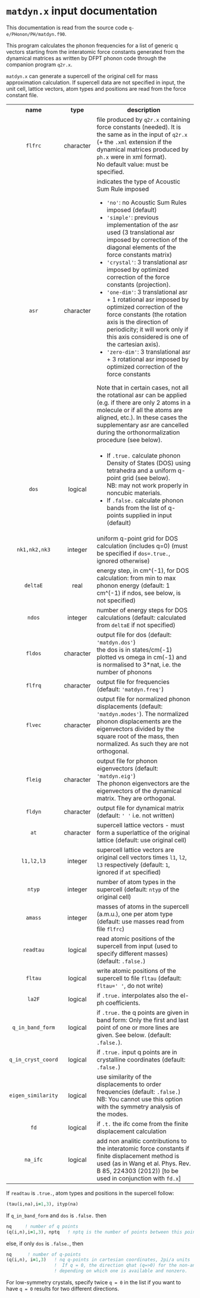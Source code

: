 # `matdyn.x` input documentation

This documentation is read from the source code `q-e/PHonon/PH/matdyn.f90`.

This program calculates the phonon frequencies for a list of generic q vectors starting from the interatomic force constants generated from the dynamical matrices as written by DFPT phonon code through the companion program `q2r.x`.

`matdyn.x` can generate a supercell of the original cell for mass approximation calculation. If supercell data are not specified in input, the unit cell, lattice vectors, atom types and positions are read from the force constant file.

<table>
    <tbody>
        <tr>
            <th align="center">name</th>
            <th align="center">type</th>
            <th align="center">description</th>
        </tr>
        <tr>
            <td align="center"><code>flfrc</code></td>
            <td align="center">character</td>
            <td align="left">file produced by <code>q2r.x</code> containing force constants (needed). It is the same as in the input of <code>q2r.x</code> (+ the <code>.xml</code> extension if the dynamical matrices produced by <code>ph.x</code> were in xml format).<br>No default value: must be specified.</td>
        </tr>
        <tr>
            <td align="center"><code>asr</code></td>
            <td align="center">character</td>
            <td align="left">indicates the type of Acoustic Sum Rule imposed
                <ul>
                    <li><code>'no'</code>: no Acoustic Sum Rules imposed (default)</li>
                    <li><code>'simple'</code>: previous implementation of the asr used (3 translational asr imposed by correction of the diagonal elements of the force constants matrix)</li>
                    <li><code>'crystal'</code>: 3 translational asr imposed by optimized correction of the force constants (projection).</li>
                    <li><code>'one-dim'</code>: 3 translational asr + 1 rotational asr imposed by optimized correction of the force constants (the rotation axis is the direction of periodicity; it will work only if this axis considered is one of the cartesian axis).</li>
                    <li><code>'zero-dim'</code>: 3 translational asr + 3 rotational asr imposed by optimized correction of the force constants</li>
                </ul>
Note that in certain cases, not all the rotational asr can be applied (e.g. if there are only 2 atoms in a molecule or if all the atoms are aligned, etc.). In these cases the supplementary asr are cancelled during the orthonormalization procedure (see below).
            </td>
        </tr>
        <tr>
            <td align="center"><code>dos</code></td>
            <td align="center">logical</td>
            <td align="left">
                <ul>
                    <li>If <code>.true.</code> calculate phonon Density of States (DOS) using tetrahedra and a uniform q-point grid (see below).<br>NB: may not work properly in noncubic materials.</li> <li>If <code>.false.</code> calculate phonon bands from the list of q-points supplied in input (default)</li>
                </ul>
            </td>
        </tr>
        <tr>
            <td align="center"><code>nk1,nk2,nk3</code></td>
            <td align="center">integer</td>
            <td align="left">uniform q-point grid for DOS calculation (includes q=0) (must be specified if <code>dos=.true.</code>, ignored otherwise)</td>
        </tr>
        <tr>
            <td align="center"><code>deltaE</code></td>
            <td align="center">real</td>
            <td align="left">energy step, in cm^(-1), for DOS calculation: from min to max phonon energy (default: 1 cm^(-1) if ndos, see below, is not specified)</td>
        </tr>
        <tr>
            <td align="center"><code>ndos</code></td>
            <td align="center">integer</td>
            <td align="left">number of energy steps for DOS calculations (default: calculated from <code>deltaE</code> if not specified)</td>
        </tr>
        <tr>
            <td align="center"><code>fldos</code></td>
            <td align="center">character</td>
            <td align="left">output file for dos (default: <code>'matdyn.dos'</code>)<br>the dos is in states/cm(-1) plotted vs omega in cm(-1) and is normalised to 3*nat, i.e. the number of phonons</td>
        </tr>
        <tr>
            <td align="center"><code>flfrq</code></td>
            <td align="center">character</td>
            <td align="left">output file for frequencies (default: <code>'matdyn.freq'</code>)</td>
        </tr>
        <tr>
            <td align="center"><code>flvec</code></td>
            <td align="center">character</td>
            <td align="left">output file for normalized phonon displacements (default: <code>'matdyn.modes'</code>). The normalized phonon displacements are the eigenvectors divided by the square root of the mass, then normalized. As such they are not orthogonal.</td>
        </tr>
        <tr>
            <td align="center"><code>fleig</code></td>
            <td align="center">character</td>
            <td align="left">output file for phonon eigenvectors (default: <code>'matdyn.eig'</code>)<br>The phonon eigenvectors are the eigenvectors of the dynamical matrix. They are orthogonal.
            </td>
        </tr>
        <tr>
            <td align="center"><code>fldyn</code></td>
            <td align="center">character</td>
            <td align="left">output file for dynamical matrix (default: <code>' '</code> i.e. not written)</td>
        </tr>
        <tr>
            <td align="center"><code>at</code></td>
            <td align="center">character</td>
            <td align="left">supercell lattice vectors - must form a superlattice of the original lattice (default: use original cell)</td>
        </tr>
        <tr>
            <td align="center"><code>l1,l2,l3</code></td>
            <td align="center">integer</td>
            <td align="left">supercell lattice vectors are original cell vectors times <code>l1</code>, <code>l2</code>, <code>l3</code> respectively (default: <code>1</code>, ignored if <code>at</code> specified)</td>
        </tr>
        <tr>
            <td align="center"><code>ntyp</code></td>
            <td align="center">integer</td>
            <td align="left">number of atom types in the supercell (default: <code>ntyp</code> of the original cell)
            </td>
        </tr>
        <tr>
            <td align="center"><code>amass</code></td>
            <td align="center">integer</td>
            <td align="left">masses of atoms in the supercell (a.m.u.), one per atom type (default: use masses read from file <code>flfrc</code>)</td>
        </tr>
        <tr>
            <td align="center"><code>readtau</code></td>
            <td align="center">logical</td>
            <td align="left">read atomic positions of the supercell from input (used to specify different masses) (default: <code>.false.</code>)</td>
        </tr>
        <tr>
            <td align="center"><code>fltau</code></td>
            <td align="center">logical</td>
            <td align="left">write atomic positions of the supercell to file <code>fltau</code> (default: <code>fltau=' '</code>, do not write)</td>
        </tr>
        <tr>
            <td align="center"><code>la2F</code></td>
            <td align="center">logical</td>
            <td align="left">if <code>.true.</code> interpolates also the el-ph coefficients.</td>
        </tr>
        <tr>
            <td align="center"><code>q_in_band_form</code></td>
            <td align="center">logical</td>
            <td align="left">if <code>.true.</code> the q points are given in band form: Only the first and last point of one or more lines are given. See below. (default: <code>.false.</code>).</td>
        </tr>
        <tr>
            <td align="center"><code>q_in_cryst_coord</code></td>
            <td align="center">logical</td>
            <td align="left">if <code>.true.</code> input q points are in crystalline coordinates (default: <code>.false.</code>)</td>
        </tr>
        <tr>
            <td align="center"><code>eigen_similarity</code></td>
            <td align="center">logical</td>
            <td align="left">use similarity of the displacements to order frequencies (default: <code>.false.</code>)<br>NB: You cannot use this option with the symmetry analysis of the modes.</td>
        </tr>
        <tr>
            <td align="center"><code>fd</code></td>
            <td align="center">logical</td>
            <td align="left">if <code>.t.</code> the ifc come from the finite displacement calculation</td>
        </tr>
        <tr>
            <td align="center"><code>na_ifc</code></td>
            <td align="center">logical</td>
            <td align="left">add non analitic contributions to the interatomic force constants if finite displacement method is used (as in Wang et al. Phys. Rev. B 85, 224303 (2012)) [to be used in conjunction with <code>fd.x</code>]</td>
        </tr>
    </tbody>
</table>

If `readtau` is `.true.`, atom types and positions in the supercell follow:

```fortran
(tau(i,na),i=1,3), ityp(na)
```

If `q_in_band_form` and `dos` is `.false.` then

```fortran
nq     ! number of q points
(q(i,n),i=1,3), nptq   ! nptq is the number of points between this point and the next. These points are automatically generated. the q points are given in Cartesian coordinates, 2pi/a units (a=lattice parameters)
```

else, if only `dos` is `.false.`, then

```fortran
nq      ! number of q-points
(q(i,n), i=1,3)   ! nq q-points in cartesian coordinates, 2pi/a units
                  !  If q = 0, the direction qhat (q=>0) for the non-analytic part is extracted from the sequence of q-points as follows: qhat = q(n) - q(n-1)  or   qhat = q(n) - q(n+1)
                  ! depending on which one is available and nonzero.
```

For low-symmetry crystals, specify twice `q = 0` in the list if you want to have `q = 0` results for two different directions.
